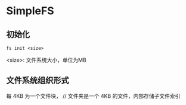 # SimpleFS
## 初始化
```shell
fs init <size>
```
\<size>: 文件系统大小，单位为MB

## 文件系统组织形式
每 4KB 为一个文件块，
// 文件夹是一个 4KB 的文件，内部存储子文件索引